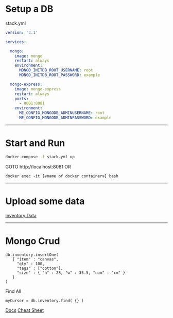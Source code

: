 # Setup a DB
stack.yml
```yaml
version: '3.1'

services:

  mongo:
    image: mongo
    restart: always
    environment:
      MONGO_INITDB_ROOT_USERNAME: root
      MONGO_INITDB_ROOT_PASSWORD: example

  mongo-express:
    image: mongo-express
    restart: always
    ports:
      - 8081:8081
    environment:
      ME_CONFIG_MONGODB_ADMINUSERNAME: root
      ME_CONFIG_MONGODB_ADMINPASSWORD: example
```
---
# Start and Run
```sh
docker-compose -f stack.yml up

```
GOTO http://localhost:8081
OR
```
docker exec -it [☢️️️name of docker️ container️️️️☢] bash
```
---
# Upload some data
[Inventory Data](https://raw.githubusercontent.com/mongodb/docs-assets/primer-dataset/inventory.crud.json)

---
# Mongo Crud
```
db.inventory.insertOne(
   { "item" : "canvas",
     "qty" : 100,
     "tags" : ["cotton"],
     "size" : { "h" : 28, "w" : 35.5, "uom" : "cm" }
   }
)
```

Find All
```
myCursor = db.inventory.find( {} )
```
[Docs](https://docs.mongodb.com/guides/)
[Cheat Sheet](https://www.opentechguides.com/how-to/article/mongodb/118/mongodb-cheatsheat.html)

